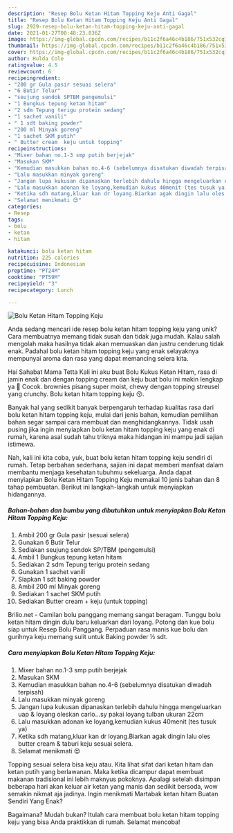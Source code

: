 ```yaml
---
description: "Resep Bolu Ketan Hitam Topping Keju Anti Gagal"
title: "Resep Bolu Ketan Hitam Topping Keju Anti Gagal"
slug: 2929-resep-bolu-ketan-hitam-topping-keju-anti-gagal
date: 2021-01-27T00:48:23.836Z
image: https://img-global.cpcdn.com/recipes/b11c2f6a46c4b186/751x532cq70/bolu-ketan-hitam-topping-keju-foto-resep-utama.jpg
thumbnail: https://img-global.cpcdn.com/recipes/b11c2f6a46c4b186/751x532cq70/bolu-ketan-hitam-topping-keju-foto-resep-utama.jpg
cover: https://img-global.cpcdn.com/recipes/b11c2f6a46c4b186/751x532cq70/bolu-ketan-hitam-topping-keju-foto-resep-utama.jpg
author: Hulda Cole
ratingvalue: 4.5
reviewcount: 6
recipeingredient:
- "200 gr Gula pasir sesuai selera"
- "6 Butir Telur"
- "seujung sendok SPTBM pengemulsi"
- "1 Bungkus tepung ketan hitam"
- "2 sdm Tepung terigu protein sedang"
- "1 sachet vanili"
- " 1 sdt baking powder"
- "200 ml Minyak goreng"
- "1 sachet SKM putih"
- " Butter cream  keju untuk topping"
recipeinstructions:
- "Mixer bahan no.1-3 smp putih berjejak"
- "Masukan SKM"
- "Kemudian masukkan bahan no.4-6 (sebelumnya disatukan diwadah terpisah)"
- "Lalu masukkan minyak goreng"
- "Jangan lupa kukusan dipanaskan terlebih dahulu hingga mengeluarkan uap &amp; loyang oleskan carlo...sy pakai loyang tulban ukuran 22cm"
- "Lalu masukkan adonan ke loyang,kemudian kukus 40menit (tes tusuk ya)"
- "Ketika sdh matang,kluar kan dr loyang.Biarkan agak dingin lalu oles butter cream &amp; taburi keju sesuai selera."
- "Selamat menikmati 😍"
categories:
- Resep
tags:
- bolu
- ketan
- hitam

katakunci: bolu ketan hitam 
nutrition: 225 calories
recipecuisine: Indonesian
preptime: "PT24M"
cooktime: "PT59M"
recipeyield: "3"
recipecategory: Lunch

---
```



![Bolu Ketan Hitam Topping Keju](https://img-global.cpcdn.com/recipes/b11c2f6a46c4b186/751x532cq70/bolu-ketan-hitam-topping-keju-foto-resep-utama.jpg)

Anda sedang mencari ide resep bolu ketan hitam topping keju yang unik? Cara membuatnya memang tidak susah dan tidak juga mudah. Kalau salah mengolah maka hasilnya tidak akan memuaskan dan justru cenderung tidak enak. Padahal bolu ketan hitam topping keju yang enak selayaknya mempunyai aroma dan rasa yang dapat memancing selera kita.

Hai Sahabat Mama Tetta Kali ini aku buat Bolu Kukus Ketan Hitam, rasa di jamin enak dan dengan topping cream dan keju buat bolu ini makin lengkap ya 🥰 Cocok. brownies pisang super moist, chewy dengan topping streusel yang crunchy. Bolu ketan hitam topping keju 😚.

Banyak hal yang sedikit banyak berpengaruh terhadap kualitas rasa dari bolu ketan hitam topping keju, mulai dari jenis bahan, kemudian pemilihan bahan segar sampai cara membuat dan menghidangkannya. Tidak usah pusing jika ingin menyiapkan bolu ketan hitam topping keju yang enak di rumah, karena asal sudah tahu triknya maka hidangan ini mampu jadi sajian istimewa.


Nah, kali ini kita coba, yuk, buat bolu ketan hitam topping keju sendiri di rumah. Tetap berbahan sederhana, sajian ini dapat memberi manfaat dalam membantu menjaga kesehatan tubuhmu sekeluarga. Anda dapat menyiapkan Bolu Ketan Hitam Topping Keju memakai 10 jenis bahan dan 8 tahap pembuatan. Berikut ini langkah-langkah untuk menyiapkan hidangannya.

<!--inarticleads1-->

##### Bahan-bahan dan bumbu yang dibutuhkan untuk menyiapkan Bolu Ketan Hitam Topping Keju:

1. Ambil 200 gr Gula pasir (sesuai selera)
1. Gunakan 6 Butir Telur
1. Sediakan seujung sendok SP/TBM (pengemulsi)
1. Ambil 1 Bungkus tepung ketan hitam
1. Sediakan 2 sdm Tepung terigu protein sedang
1. Gunakan 1 sachet vanili
1. Siapkan  1 sdt baking powder
1. Ambil 200 ml Minyak goreng
1. Sediakan 1 sachet SKM putih
1. Sediakan  Butter cream + keju (untuk topping)


Brilio.net - Camilan bolu panggang memang sangat beragam. Tunggu bolu ketan hitam dingin dulu baru keluarkan dari loyang. Potong dan kue bolu siap untuk Resep Bolu Panggang. Perpaduan rasa manis kue bolu dan gurihnya keju memang sulit untuk Baking powder ½ sdt. 

<!--inarticleads2-->

##### Cara menyiapkan Bolu Ketan Hitam Topping Keju:

1. Mixer bahan no.1-3 smp putih berjejak
1. Masukan SKM
1. Kemudian masukkan bahan no.4-6 (sebelumnya disatukan diwadah terpisah)
1. Lalu masukkan minyak goreng
1. Jangan lupa kukusan dipanaskan terlebih dahulu hingga mengeluarkan uap &amp; loyang oleskan carlo...sy pakai loyang tulban ukuran 22cm
1. Lalu masukkan adonan ke loyang,kemudian kukus 40menit (tes tusuk ya)
1. Ketika sdh matang,kluar kan dr loyang.Biarkan agak dingin lalu oles butter cream &amp; taburi keju sesuai selera.
1. Selamat menikmati 😍


Topping sesuai selera bisa keju atau. Kita lihat sifat dari ketan hitam dan ketan putih yang berlawanan. Maka ketika dicampur dapat membuat makanan tradisional ini lebih maknyus pokoknya. Apalagi setelah disimpan beberapa hari akan keluar air ketan yang manis dan sedikit bersoda, wow semakin nikmat aja jadinya. Ingin menikmati Martabak ketan hitam Buatan Sendiri Yang Enak? 

Bagaimana? Mudah bukan? Itulah cara membuat bolu ketan hitam topping keju yang bisa Anda praktikkan di rumah. Selamat mencoba!
